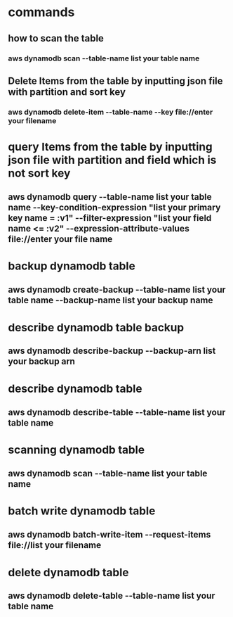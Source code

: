 # **commands**
## how to scan the table
### aws dynamodb scan --table-name **list your table name**
## Delete Items from the table by inputting json file with partition and sort key
### aws dynamodb delete-item --table-name <table name> --key file://**enter your filename**
## query Items from the table by inputting json file with partition and field which is not sort key  
### aws dynamodb query --table-name **list your table name** --key-condition-expression "**list your primary key name** = :v1" --filter-expression "**list your field  name** <= :v2" --expression-attribute-values file://**enter your file name**
## backup dynamodb table 
### aws dynamodb create-backup --table-name **list your table name** --backup-name **list your backup name**
 ## describe dynamodb table backup 
 ### aws dynamodb describe-backup --backup-arn **list your backup arn**
  ## describe dynamodb table 
 ### aws dynamodb describe-table --table-name **list your table name**
 ## scanning dynamodb table 
 ### aws dynamodb scan --table-name **list your table name**
 ## batch write dynamodb table
 ### aws dynamodb batch-write-item --request-items file://**list your filename**
 ## delete dynamodb table
 ### aws dynamodb delete-table --table-name **list your table name**
